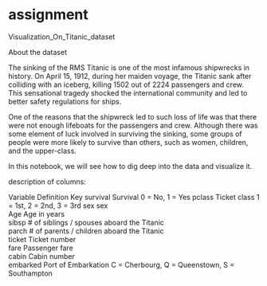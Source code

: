 # assignment
Visualization_On_Titanic_dataset

About the dataset


The sinking of the RMS Titanic is one of the most infamous shipwrecks in history. On April 15, 1912, during her maiden voyage, the Titanic sank after colliding with an iceberg, killing 1502 out of 2224 passengers and crew. This sensational tragedy shocked the international community and led to better safety regulations for ships.

One of the reasons that the shipwreck led to such loss of life was that there were not enough lifeboats for the passengers and crew. Although there was some element of luck involved in surviving the sinking, some groups of people were more likely to survive than others, such as women, children, and the upper-class.

In this notebook, we will see how to dig deep into the data and visualize it.


description of columns:

Variable	             Definition	                                                   Key
survival 	             Survival 	                                                   0 = No, 1 = Yes
pclass 	               Ticket class 	                                               1 = 1st, 2 = 2nd, 3 = 3rd
sex 	                 sex 	
Age 	                 Age in years 	
sibsp 	               # of siblings / spouses aboard the Titanic 	
parch 	               # of parents / children aboard the Titanic 	
ticket 	               Ticket number 	
fare 	                 Passenger fare 	
cabin 	               Cabin number 	
embarked 	             Port of Embarkation 	                                         C = Cherbourg, Q = Queenstown, S = Southampton             
